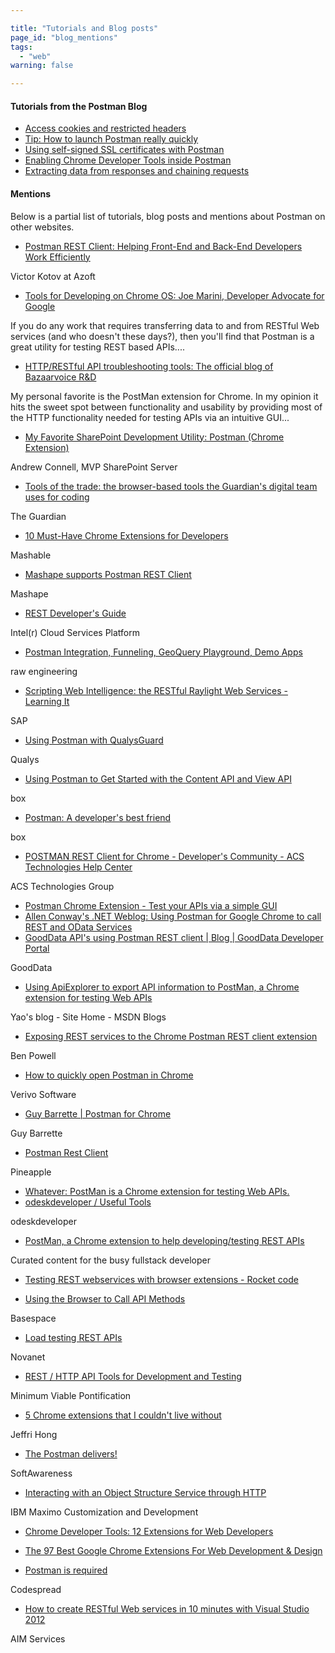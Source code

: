 ```yaml
---

title: "Tutorials and Blog posts"
page_id: "blog_mentions"
tags:
  - "web"
warning: false

---
```

#### Tutorials from the Postman Blog

* [Access cookies and restricted headers][0]
* [Tip: How to launch Postman really quickly][1]
* [Using self-signed SSL certificates with Postman][2]
* [Enabling Chrome Developer Tools inside Postman][3]
* [Extracting data from responses and chaining requests][4]

#### Mentions

Below is a partial list of tutorials, blog posts and mentions about Postman on other websites.

* [Postman REST Client: Helping Front-End and Back-End Developers Work Efficiently][5]

Victor Kotov at Azoft
* [Tools for Developing on Chrome OS: Joe Marini, Developer Advocate for Google][6]

If you do any work that requires transferring data to and from RESTful Web services (and who doesn't these days?), then you'll find that Postman is a great utility for testing REST based APIs....
* [HTTP/RESTful API troubleshooting tools: The official blog of Bazaarvoice R&D][7]

My personal favorite is the PostMan extension for Chrome. In my opinion it hits the sweet spot between functionality and usability by providing most of the HTTP functionality needed for testing APIs via an intuitive GUI...
* [My Favorite SharePoint Development Utility: Postman (Chrome Extension)][7]

Andrew Connell, MVP SharePoint Server
* [Tools of the trade: the browser-based tools the Guardian's digital team uses for coding][8]

The Guardian
* [10 Must-Have Chrome Extensions for Developers][9]

Mashable
* [Mashape supports Postman REST Client][10]

Mashape
* [REST Developer's Guide][11]

Intel(r) Cloud Services Platform
* [Postman Integration, Funneling, GeoQuery Playground, Demo Apps][12]

raw engineering
* [Scripting Web Intelligence: the RESTful Raylight Web Services - Learning It][13]

SAP
* [Using Postman with QualysGuard][14]

Qualys
* [Using Postman to Get Started with the Content API and View API][15]

box
* [Postman: A developer's best friend][16]

box
* [POSTMAN REST Client for Chrome - Developer's Community - ACS Technologies Help Center][17]

ACS Technologies Group
* [Postman Chrome Extension - Test your APIs via a simple GUI][18]
* [Allen Conway's .NET Weblog: Using Postman for Google Chrome to call REST and OData Services][19]
* [GoodData API's using Postman REST client | Blog | GoodData Developer Portal][20]

GoodData
* [Using ApiExplorer to export API information to PostMan, a Chrome extension for testing Web APIs][21]

Yao's blog - Site Home - MSDN Blogs
* [Exposing REST services to the Chrome Postman REST client extension][22]

Ben Powell
* [How to quickly open Postman in Chrome][23]

Verivo Software
* [Guy Barrette | Postman for Chrome][24]

Guy Barrette
* [Postman Rest Client][25]

Pineapple
* [Whatever: PostMan is a Chrome extension for testing Web APIs.][26]
* [odeskdeveloper / Useful Tools][27]

odeskdeveloper
* [PostMan, a Chrome extension to help developing/testing REST APIs][28]

Curated content for the busy fullstack developer
* [Testing REST webservices with browser extensions - Rocket code][29]

* [Using the Browser to Call API Methods][30]

Basespace
* [Load testing REST APIs][31]

Novanet
* [REST / HTTP API Tools for Development and Testing][32]

Minimum Viable Pontification
* [5 Chrome extensions that I couldn't live without][33]

Jeffri Hong
* [The Postman delivers!][34]

SoftAwareness
* [Interacting with an Object Structure Service through HTTP][35]

IBM Maximo Customization and Development
* [Chrome Developer Tools: 12 Extensions for Web Developers][36]

* [The 97 Best Google Chrome Extensions For Web Development & Design][37]

* [Postman is required][38]

Codespread
* [How to create RESTful Web services in 10 minutes with Visual Studio 2012][39]

AIM Services


[0]: http://blog.getpostman.com/index.php/2014/02/11/postman-v0-9-6-access-cookies-and-restricted-headers-plus-better-testing/
[1]: http://blog.getpostman.com/index.php/2014/01/31/tip-how-to-launch-postman-really-quickly/
[2]: http://blog.getpostman.com/index.php/2014/01/28/using-self-signed-certificates-with-postman/
[3]: http://blog.getpostman.com/index.php/2014/01/27/enabling-chrome-developer-tools-inside-postman/
[4]: http://blog.getpostman.com/index.php/2014/01/27/extracting-data-from-responses-and-chaining-requests/
[5]: http://cases.azoft.com/postman-rest-client-in-a-mobile-development-project/
[6]: http://joemarini.blogspot.in/2013/11/tools-for-developing-on-chromeos.html
[7]: http://www.andrewconnell.com/blog/my-favorite-sharepoint-development-utility-postman-chrome-extension
[8]: http://www.theguardian.com/info/developer-blog/2013/jan/18/tools-of-the-trade-web-development
[9]: http://mashable.com/2013/02/19/chrome-extensions-developers/
[10]: http://blog.mashape.com/post/63034628207/mashape-supports-postman-rest-client
[11]: http://software.intel.com/cloudservicesplatform/documentation/intel-cloud-services-platform-beta-identity-services-rest-developers-guide
[12]: http://www.raweng.com/blog/2013/08/28/postman-integration-funneling-geoquery-playground-demo-apps/
[13]: http://scn.sap.com/community/restful-sdk/blog/2013/09/07/scripting-web-intelligence-the-restful-raylight-web-services--learing-it
[14]: https://community.qualys.com/docs/DOC-4523#Web_browser_Chrome_Postman
[15]: http://developers.blog.box.com/2013/10/14/using-postman-to-get-started-with-the-content-api-and-view-api-2/
[16]: http://developers.blog.box.com/2013/03/13/postman-a-developers-best-friend/
[17]: http://wiki.acstechnologies.com/display/DevCom/POSTMAN+REST+Client+for+Chrome
[18]: http://dchua.com/2013/08/11/postman-chrome-extension-test-your-apis-via-a-simple-gui/
[19]: http://allen-conway-dotnet.blogspot.in/2013/05/using-postman-for-google-chrome-to-call.html
[20]: http://blog.grigsbyconsulting.com/?p=97
[21]: http://blogs.msdn.com/b/yaohuang1/archive/2012/06/15/using-apiexplorer-to-export-api-information-to-postman-a-chrome-extension-for-testing-web-apis.aspx
[22]: http://benpowell.org/exposing-rest-services-to-the-chrome-postman-rest/
[23]: http://support.verivo.com/entries/25685046-How-to-quickly-open-Postman-in-Chrome
[24]: http://blog.guybarrette.com/post/2013/03/17/Postman-for-Chrome.aspx
[25]: http://pineapple.io/resources/postman-rest-client
[26]: http://tom-jaeschke.blogspot.in/2013/09/postman-is-chrome-extension-for-testing.html
[27]: http://developers.odesk.com/w/page/62441163/Useful%20Tools
[28]: http://busy-fullstack-developer.tumblr.com/post/45012220555/postman-a-chrome-extension-to-help-developing-testing
[29]: http://code.skyrocket.be/post/26835923773/testing-rest-webservices-with-browser-extensions
[30]: https://developer.basespace.illumina.com/docs/content/documentation/rest-api/api-using-a-browser
[31]: http://www.novanet.no/blog/stian-sveen/dates/2013/3/load-testing-rest-apis/
[32]: http://fcfeibel.com/blog/2013/05/07/rest-http-api-tools-for-development-and-testing/
[33]: http://jeffri.me/2013/07/5-chrome-extensions-that-i-couldnt-live-without/
[34]: http://www.softawareness.com/2013/01/postman-delivers.html
[35]: http://maximodev.blogspot.in/2012/08/maximo-integration-framework-object-structure-service-http-tutorial.html
[36]: http://doublemesh.com/chrome-extensions-for-web-developers/
[37]: http://www.skilledup.com/learn/programming/best-google-chrome-extensions-web-development-design/
[38]: http://www.codespread.com/postman-is-required.html
[39]: http://aim-services.ch/blog/expertises/net-development/how-to-create-restful-web-services-in-10-minutes-with-visual-studio-2012/
